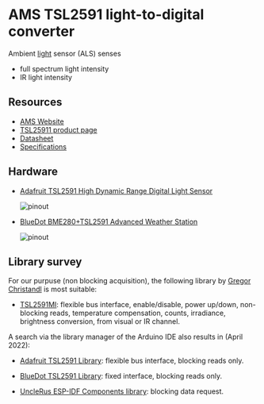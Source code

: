 # AMS TSL2591 light-to-digital converter

Ambient [light](../parameters/light/) sensor (ALS) senses

- full spectrum light intensity
- IR light intensity


## Resources

- [AMS Website](https://ams.com)
- [TSL25911 product page](https://ams.com/en/tsl25911)
- [Datasheet](https://ams.com/documents/20143/36005/TSL2591_DS000338_6-00.pdf)
- [Specifications](https://ams.com/en/tsl25911#tab/documents)


## Hardware

- [Adafruit TSL2591 High Dynamic Range Digital Light Sensor](https://learn.adafruit.com/adafruit-tsl2591)

  ![pinout](https://cdn-shop.adafruit.com/970x728/1980-07.jpg)

- [BlueDot BME280+TSL2591 Advanced Weather Station](https://www.bluedot.space/products/bme280-tsl2591/)

  ![pinout](https://image.jimcdn.com/app/cms/image/transf/dimension=697x10000:format=png/path/s9044904ce8b43c5c/image/ic78b28bd0a4d9113/version/1525169534/i2c-wiring-for-bme280-tsl2591-board.png)

  

## Library survey

For our purpuse (non blocking acquisition), the following library by
[Gregor Christandl](https://bitbucket.org/christandlg/) is most suitable:

- [TSL2591MI](https://bitbucket.org/christandlg/tsl2591mi/):
  flexible bus interface, enable/disable, power up/down, non-blocking reads, temperature
  compensation, counts, irradiance, brightness conversion, from visual
  or IR channel.


A search via the library manager of the Arduino IDE also results in
(April 2022):

- [Adafruit TSL2591
  Library](https://github.com/adafruit/Adafruit_TSL2591_Library):
  flexible bus interface, blocking reads only.

- [BlueDot TSL2591
  Library](https://github.com/BlueDot-Arduino/BlueDot_BME280_TSL2591):
  fixed interface, blocking reads only.

- [UncleRus ESP-IDF Components
  library](https://github.com/UncleRus/esp-idf-lib): blocking data
  request.
